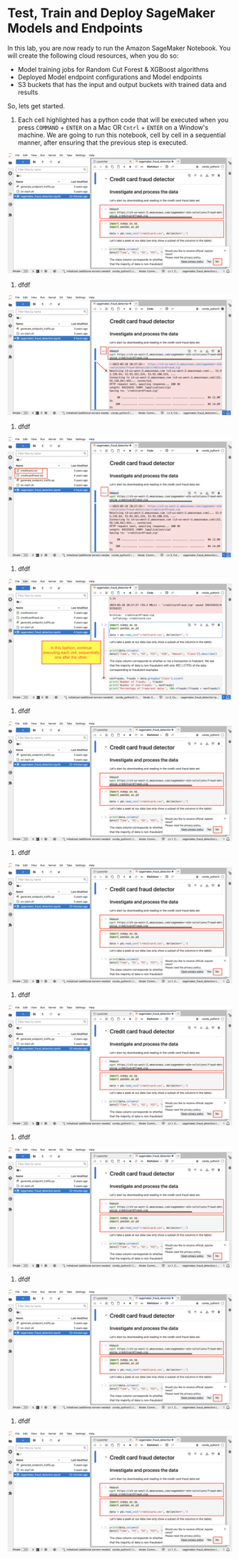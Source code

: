 # Test, Train and Deploy SageMaker Models and Endpoints

In this lab, you are now ready to run the Amazon SageMaker Notebook. You will create the following cloud resources, when you do so:

* Model training jobs for Random Cut Forest & XGBoost algorithms
* Deployed Model endpoint configurations and Model endpoints
* S3 buckets that has the input and output buckets with trained data and results

So, lets get started.

01. Each cell highlighted has a python code that will be executed when you press `COMMAND` + `ENTER` on a Mac OR `Cntrl` + `ENTER` on a Window's machine.
We are going to run this notebook, cell by cell in a sequential manner, after ensuring that the previous step is executed.

![](images/01-SageMaker-model.png)

01. dfdf

![](images/02-SageMaker-model.png)

01. dfdf

![](images/03-SageMaker-model.png)

01. dfdf

![](images/04-SageMaker-model.png)

01. dfdf

![](images/01-SageMaker-model.png)

01. dfdf

![](images/01-SageMaker-model.png)

01. dfdf

![](images/01-SageMaker-model.png)

01. dfdf

![](images/01-SageMaker-model.png)

01. dfdf

![](images/01-SageMaker-model.png)

01. dfdf

![](images/01-SageMaker-model.png)
